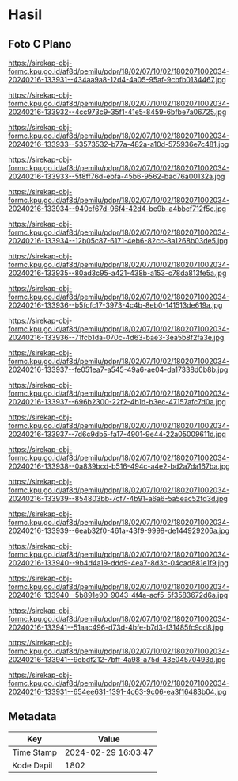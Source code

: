# Hasil

## Foto C Plano

https://sirekap-obj-formc.kpu.go.id/af8d/pemilu/pdpr/18/02/07/10/02/1802071002034-20240216-133931--434aa9a8-12d4-4a05-95af-9cbfb0134467.jpg

https://sirekap-obj-formc.kpu.go.id/af8d/pemilu/pdpr/18/02/07/10/02/1802071002034-20240216-133932--4cc973c9-35f1-41e5-8459-6bfbe7a06725.jpg

https://sirekap-obj-formc.kpu.go.id/af8d/pemilu/pdpr/18/02/07/10/02/1802071002034-20240216-133933--53573532-b77a-482a-a10d-575936e7c481.jpg

https://sirekap-obj-formc.kpu.go.id/af8d/pemilu/pdpr/18/02/07/10/02/1802071002034-20240216-133933--5f8ff76d-ebfa-45b6-9562-bad76a00132a.jpg

https://sirekap-obj-formc.kpu.go.id/af8d/pemilu/pdpr/18/02/07/10/02/1802071002034-20240216-133934--940cf67d-96f4-42d4-be9b-a4bbcf712f5e.jpg

https://sirekap-obj-formc.kpu.go.id/af8d/pemilu/pdpr/18/02/07/10/02/1802071002034-20240216-133934--12b05c87-6171-4eb6-82cc-8a1268b03de5.jpg

https://sirekap-obj-formc.kpu.go.id/af8d/pemilu/pdpr/18/02/07/10/02/1802071002034-20240216-133935--80ad3c95-a421-438b-a153-c78da813fe5a.jpg

https://sirekap-obj-formc.kpu.go.id/af8d/pemilu/pdpr/18/02/07/10/02/1802071002034-20240216-133936--b5fcfc17-3973-4c4b-8eb0-141513de619a.jpg

https://sirekap-obj-formc.kpu.go.id/af8d/pemilu/pdpr/18/02/07/10/02/1802071002034-20240216-133936--71fcb1da-070c-4d63-bae3-3ea5b8f2fa3e.jpg

https://sirekap-obj-formc.kpu.go.id/af8d/pemilu/pdpr/18/02/07/10/02/1802071002034-20240216-133937--fe051ea7-a545-49a6-ae04-da17338d0b8b.jpg

https://sirekap-obj-formc.kpu.go.id/af8d/pemilu/pdpr/18/02/07/10/02/1802071002034-20240216-133937--696b2300-22f2-4b1d-b3ec-47157afc7d0a.jpg

https://sirekap-obj-formc.kpu.go.id/af8d/pemilu/pdpr/18/02/07/10/02/1802071002034-20240216-133937--7d6c9db5-fa17-4901-9e44-22a05009611d.jpg

https://sirekap-obj-formc.kpu.go.id/af8d/pemilu/pdpr/18/02/07/10/02/1802071002034-20240216-133938--0a839bcd-b516-494c-a4e2-bd2a7da167ba.jpg

https://sirekap-obj-formc.kpu.go.id/af8d/pemilu/pdpr/18/02/07/10/02/1802071002034-20240216-133939--854803bb-7cf7-4b91-a6a6-5a5eac52fd3d.jpg

https://sirekap-obj-formc.kpu.go.id/af8d/pemilu/pdpr/18/02/07/10/02/1802071002034-20240216-133939--6eab32f0-461a-43f9-9998-de144929206a.jpg

https://sirekap-obj-formc.kpu.go.id/af8d/pemilu/pdpr/18/02/07/10/02/1802071002034-20240216-133940--9b4d4a19-ddd9-4ea7-8d3c-04cad881e1f9.jpg

https://sirekap-obj-formc.kpu.go.id/af8d/pemilu/pdpr/18/02/07/10/02/1802071002034-20240216-133940--5b891e90-9043-4f4a-acf5-5f3583672d6a.jpg

https://sirekap-obj-formc.kpu.go.id/af8d/pemilu/pdpr/18/02/07/10/02/1802071002034-20240216-133941--51aac496-d73d-4bfe-b7d3-f31485fc9cd8.jpg

https://sirekap-obj-formc.kpu.go.id/af8d/pemilu/pdpr/18/02/07/10/02/1802071002034-20240216-133941--9ebdf212-7bff-4a98-a75d-43e04570493d.jpg

https://sirekap-obj-formc.kpu.go.id/af8d/pemilu/pdpr/18/02/07/10/02/1802071002034-20240216-133931--654ee631-1391-4c63-9c06-ea3f16483b04.jpg


## Metadata

| Key        | Value               |
| ---------- | ------------------- |
| Time Stamp | 2024-02-29 16:03:47 |
| Kode Dapil | 1802                |



